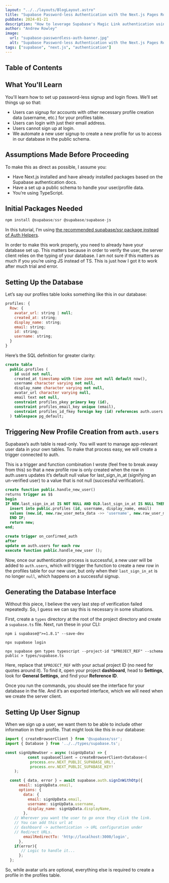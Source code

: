 ```yaml
---
layout: "../../layouts/BlogLayout.astro"
title: "Supabase Password-less Authentication with the Next.js Pages Router"
pubDate: 2024-01-21
description: "How to leverage Supabase's Magic Link authentication using Next.js' Pages router."
author: "Andrew Rowley"
image:
  url: "supabase-passwordless-auth-banner.jpg"
  alt: "Supabase Password-less Authentication with the Next.js Pages Router"
tags: ["supabase", "next.js", "authentication"]
---
```


## Table of Contents

## What You'll Learn

You'll learn how to set up password-less signup and login flows. We’ll set things up so that:

- Users can signup for accounts with other necessary profile creation data (username, etc.) for your profiles table.
- Users can login with just their email address.
- Users cannot sign up at login.
- We automate a new user signup to create a new profile for us to access in our database in the public schema.

## Assumptions Made Before Proceeding

To make this as direct as possible, I assume you:

- Have Next.js installed and have already installed packages based on the Supabase authentication docs.
- Have a set up a public schema to handle your user/profile data.
- You’re using TypeScript.

## Initial Packages Needed

```javascript
npm install @supabase/ssr @supabase/supabase-js
```

In this tutorial, I’m using [the recommended supabase/ssr package instead of Auth Helpers](https://supabase.com/docs/guides/auth/server-side/migrating-to-ssr-from-auth-helpers).

In order to make this work properly, you need to already have your database set up. This matters because in order to verify the user, the server client relies on the typing of your database. I am not sure if this matters as much if you you’re using JS instead of TS. This is just how I got it to work after much trial and error.

## Setting Up the Database

Let’s say our profiles table looks something like this in our database:

```javascript
profiles: {
  Row: {
    avatar_url: string | null;
    created_at: string;
    display_name: string;
    email: string;
    id: string;
    username: string;
  }
}
```

Here’s the SQL definition for greater clarity:

```sql
create table
  public.profiles (
    id uuid not null,
    created_at timestamp with time zone not null default now(),
    username character varying not null,
    display_name character varying not null,
    avatar_url character varying null,
    email text not null,
    constraint profiles_pkey primary key (id),
    constraint profiles_email_key unique (email),
    constraint profiles_id_fkey foreign key (id) references auth.users (id) on delete cascade
  ) tablespace pg_default;
```

## Triggering New Profile Creation from `auth.users`

Supabase’s auth table is read-only. You will want to manage app-relevant user data in your own tables. To make that process easy, we will create a trigger connected to auth.

This is a trigger and function combination I wrote (feel free to break away from this) so that a new profile row is only created when the row in auth.users updates it’s default null value for last_sign_in_at (signifying an un-verified user) to a value that is not null (successful verification).

```sql
create function public.handle_new_user()
returns trigger as $$
begin
IF NEW.last_sign_in_at IS NOT NULL AND OLD.last_sign_in_at IS NULL THEN
  insert into public.profiles (id, username, display_name, email)
  values (new.id, new.raw_user_meta_data ->> 'username', new.raw_user_meta_data ->> 'display_name', new.raw_user_meta_data ->> 'email');
  END IF;
  return new;
end;
```

```sql
create trigger on_confirmed_auth
after
update on auth.users for each row
execute function public.handle_new_user ();
```

Now, once our authentication process is successful, a new user will be added to `auth.users`, which will trigger the function to create a new row in the profiles table for our new user, but only when their `last_sign_in_at` is no longer `null`, which happens on a successful signup.

## Generating the Database Interface

Without this piece, I believe the very last step of verification failed repeatedly. So, I guess we can say this is necessary in some situations.

First, create a `types` directory at the root of the project directory and create a `supabase.ts` file. Next, run these in your CLI:

```
npm i supabase@">=1.8.1" --save-dev
```

```
npx supabase login
```

```
npx supabase gen types typescript --project-id "$PROJECT_REF" --schema public > types/supabase.ts
```

Here, replace that `$PROJECT_REF` with your actual project ID (no need for quotes around it). To find it, open your project **dashboard**, head to **Settings**, look for **General Settings**, and find your **Reference ID**.

Once you run the commands, you should see the interface for your database in the file. And it’s an exported interface, which we will need when we create the server client.

## Setting Up User Signup

When we sign up a user, we want them to be able to include other information in their profile. That might look like this in our database:

```javascript
import { createBrowserClient } from '@supabase/ssr';
import { Database } from '../../types/supabase.ts';

const signUpNewUser = async (signUpData) => {
          const supabaseClient = createBrowserClient<Database>(
	       process.env.NEXT_PUBLIC_SUPABASE_URL!,
	       process.env.NEXT_PUBLIC_SUPABASE_KEY!
	);

  const { data, error } = await supabase.auth.signInWithOtp({
      email: signUpData.email,
      options: {
        data: {
          email: signUpData.email,
          username: signUpData.username,
          display_name: signUpData.displayName,
        },
	// Wherever you want the user to go once they click the link.
	// You can add this url at
	// dashboard -> authentication -> URL configuration under
	// Redirect URLs.
        emailRedirectTo: 'http://localhost:3000/login',
      },
    if(error){
       // Logic to handle it...
      };
  };
```

So, while avatar urls are optional, everything else is required to create a profile in the profiles table.
